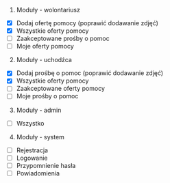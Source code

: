1. Moduły - wolontariusz
- [x] Dodaj ofertę pomocy (poprawić dodawanie zdjęć)
- [x] Wszystkie oferty pomocy
- [ ] Zaakceptowane prośby o pomoc
- [ ] Moje oferty pomocy

2. Moduły - uchodźca
- [x] Dodaj prośbę o pomoc (poprawić dodawanie zdjęć)
- [x] Wszystkie oferty pomocy
- [ ] Zaakceptowane oferty pomocy
- [ ] Moje prośby o pomoc

3. Moduły - admin
- [ ] Wszystko

4. Moduły - system
- [ ] Rejestracja
- [ ] Logowanie
- [ ] Przypomnienie hasła
- [ ] Powiadomienia
